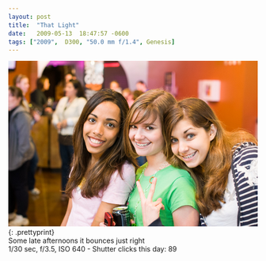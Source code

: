 ```yaml
---
layout: post
title:  "That Light"
date:   2009-05-13  18:47:57 -0600
tags: ["2009",  D300, "50.0 mm f/1.4", Genesis]
---
```

![:title](/images/2009/2009_0513_DSC5609.jpg)
{: .prettyprint}  
Some late afternoons it bounces just right  
1/30 sec, f/3.5, ISO 640 - Shutter clicks this day: 89